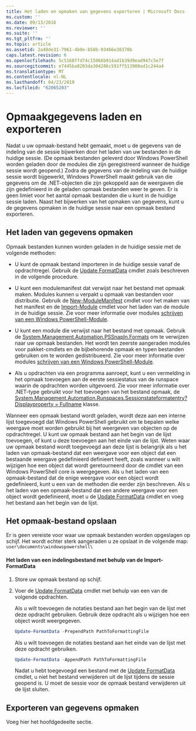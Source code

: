 ```yaml
---
title: Het laden en opmaken van gegevens exporteren | Microsoft Docs
ms.custom: ''
ms.date: 09/13/2016
ms.reviewer: ''
ms.suite: ''
ms.tgt_pltfrm: ''
ms.topic: article
ms.assetid: 2a48de31-7961-4b0e-b58b-93466e38370b
caps.latest.revision: 6
ms.openlocfilehash: 5c5168ffd74c15066b914ad1b39d9ead947c5e7f
ms.sourcegitcommit: e7445ba8203da304286c591ff513900ad1c244a4
ms.translationtype: MT
ms.contentlocale: nl-NL
ms.lasthandoff: 04/23/2019
ms.locfileid: "62065203"
---
```

# <a name="loading-and-exporting-formatting-data"></a>Opmaakgegevens laden en exporteren

Nadat u uw opmaak-bestand hebt gemaakt, moet u de gegevens van de indeling van de sessie bijwerken door het laden van uw bestanden in de huidige sessie. (De opmaak bestanden geleverd door Windows PowerShell worden geladen door de modules die zijn geregistreerd wanneer de huidige sessie wordt geopend.) Zodra de gegevens van de indeling van de huidige sessie wordt bijgewerkt, Windows PowerShell maakt gebruik van die gegevens om de .NET-objecten die zijn gekoppeld aan de weergaven die zijn gedefinieerd in de geladen opmaak bestanden weer te geven. Er is geen limiet voor het aantal opmaak bestanden die u kunt in de huidige sessie laden. Naast het bijwerken van het opmaken van gegevens, kunt u de gegevens opmaken in de huidige sessie naar een opmaak bestand exporteren.

## <a name="loading-format-data"></a>Het laden van gegevens opmaken

Opmaak bestanden kunnen worden geladen in de huidige sessie met de volgende methoden:

- U kunt de opmaak bestand importeren in de huidige sessie vanaf de opdrachtregel. Gebruik de [Update FormatData](/powershell/module/Microsoft.PowerShell.Utility/Update-FormatData) cmdlet zoals beschreven in de volgende procedure.

- U kunt een modulemanifest dat verwijst naar het bestand met opmaak maken. Modules kunnen u verpakt u opmaak van bestanden voor distributie. Gebruik de [New-ModuleManifest](/powershell/module/Microsoft.PowerShell.Core/New-ModuleManifest) cmdlet voor het maken van het manifest en de [Import-Module](/powershell/module/Microsoft.PowerShell.Core/Import-Module) cmdlet voor het laden van de module in de huidige sessie. Zie voor meer informatie over modules [schrijven van een Windows PowerShell-Module](../module/writing-a-windows-powershell-module.md).

- U kunt een module die verwijst naar het bestand met opmaak. Gebruik de [System.Management.Automation.PSSnapIn.Formats](/dotnet/api/System.Management.Automation.PSSnapIn.Formats) om te verwijzen naar uw opmaak bestanden. Het wordt ten zeerste aangeraden modules voor pakket-cmdlets en de bijbehorende opmaak en typen bestanden gebruiken om te worden gedistribueerd. Zie voor meer informatie over modules [schrijven van een Windows PowerShell-Module](../module/writing-a-windows-powershell-module.md).

- Als u opdrachten via een programma aanroept, kunt u een vermelding in het opmaak toevoegen aan de eerste sessiestatus van de runspace waarin de opdrachten worden uitgevoerd. Zie voor meer informatie over .NET-type gebruikt voor het toevoegen van het bestand opmaak, de [System.Management.Automation.Runspaces.Sessionstateformatentry? Displayproperty = Fullname](/dotnet/api/System.Management.Automation.Runspaces.SessionStateFormatEntry) klasse.

Wanneer een opmaak bestand wordt geladen, wordt deze aan een interne lijst toegevoegd dat Windows PowerShell gebruikt om te bepalen welke weergave moet worden gebruikt bij het weergeven van objecten op de opdrachtregel. U kunt uw opmaak bestand aan het begin van de lijst toevoegen, of kunt u deze toevoegen aan het einde van de lijst. Weten waar uw opmaak bestand wordt toegevoegd aan deze lijst is belangrijk als u het laden van opmaak-bestand dat een weergave voor een object dat een bestaande weergave gedefinieerd definieert heeft, zoals wanneer u wilt wijzigen hoe een object dat wordt geretourneerd door de cmdlet van een Windows PowerShell core is  weergegeven. Als u het laden van een opmaak-bestand dat de enige weergave voor een object wordt gedefinieerd, kunt u een van de methoden die eerder zijn beschreven.  Als u het laden van een opmaak-bestand dat een andere weergave voor een object wordt gedefinieerd, moet u de [Update FormatData](/powershell/module/Microsoft.PowerShell.Utility/Update-FormatData) cmdlet en voeg het bestand aan het begin van de lijst.

## <a name="storing-your-formatting-file"></a>Het opmaak-bestand opslaan

Er is geen vereiste voor waar uw opmaak bestanden worden opgeslagen op schijf. Het wordt echter sterk aangeraden u ze opslaat in de volgende map: `user\documents\windowspowershell\`

#### <a name="loading-a-format-file-using-import-formatdata"></a>Het laden van een indelingsbestand met behulp van de Import-FormatData

1. Store uw opmaak bestand op schijf.

2. Voer de [Update FormatData](/powershell/module/Microsoft.PowerShell.Utility/Update-FormatData) cmdlet met behulp van een van de volgende opdrachten.

   Als u wilt toevoegen de notaties bestand aan het begin van de lijst met deze opdracht gebruiken. Gebruik deze opdracht als u wijzigen hoe een object wordt weergegeven.

   ```powershell
   Update-FormatData -PrependPath PathToFormattingFile
   ```

   Als u wilt toevoegen de notaties bestand aan het einde van de lijst met deze opdracht gebruiken.

   ```powershell
   Update-FormatData -AppendPath PathToFormattingFile
   ```

   Nadat u hebt toegevoegd een bestand met de [Update FormatData](/powershell/module/Microsoft.PowerShell.Utility/Update-FormatData) cmdlet, u niet het bestand verwijderen uit de lijst tijdens de sessie geopend is. U moet de sessie voor de opmaak bestand verwijderen uit de lijst sluiten.

## <a name="exporting-format-data"></a>Exporteren van gegevens opmaken

Voeg hier het hoofdgedeelte sectie.
